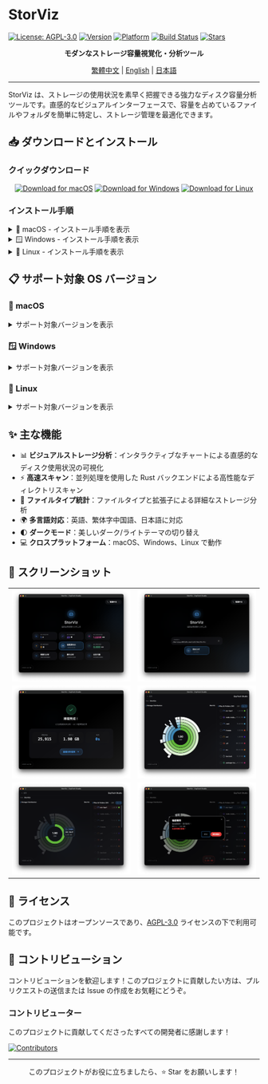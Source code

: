 # StorViz

[![License: AGPL-3.0](https://img.shields.io/badge/License-AGPL--3.0-blue.svg)](https://opensource.org/licenses/AGPL-3.0)
[![Version](https://img.shields.io/badge/version-1.0.0--rc.3-green.svg)](https://github.com/ExpTechTW/StorViz/releases)
[![Platform](https://img.shields.io/badge/platform-macOS%20%7C%20Windows%20%7C%20Linux-lightgrey.svg)](https://github.com/ExpTechTW/StorViz/releases)
[![Build Status](https://github.com/ExpTechTW/StorViz/workflows/CI%20Build%20Check/badge.svg)](https://github.com/ExpTechTW/StorViz/actions)
[![Stars](https://img.shields.io/github/stars/ExpTechTW/StorViz?style=social)](https://github.com/ExpTechTW/StorViz)

<p align="center">
  <strong>モダンなストレージ容量視覚化・分析ツール</strong>
</p>

<p align="center">
  <a href="README.md">繁體中文</a> | <a href="README.en.md">English</a> | <a href="README.ja.md">日本語</a>
</p>

---

StorViz は、ストレージの使用状況を素早く把握できる強力なディスク容量分析ツールです。直感的なビジュアルインターフェースで、容量を占めているファイルやフォルダを簡単に特定し、ストレージ管理を最適化できます。

## 📥 ダウンロードとインストール

### クイックダウンロード

<div align="center">

[![Download for macOS](https://img.shields.io/badge/Download-macOS-black?style=for-the-badge&logo=apple)](https://github.com/ExpTechTW/StorViz/releases/latest/download/StorViz_universal.app.tar.gz)
[![Download for Windows](https://img.shields.io/badge/Download-Windows-blue?style=for-the-badge&logo=windows)](https://github.com/ExpTechTW/StorViz/releases/latest/download/StorViz_1.0.0-rc.3_x64-setup.exe)
[![Download for Linux](https://img.shields.io/badge/Download-Linux-orange?style=for-the-badge&logo=linux)](https://github.com/ExpTechTW/StorViz/releases/latest/download/storviz_1.0.0-rc.3_amd64.AppImage)

</div>

### インストール手順

<details>
<summary>🍎 macOS - インストール手順を表示</summary>

<br>

1. **ファイルダウンロード** - 上のボタンをクリックして `.app.tar.gz` ファイルをダウンロード
2. **展開** - ダウンロードしたファイルをダブルクリック、macOS が自動展開
3. **インストール** - `StorViz.app` を Applications フォルダにドラッグ
4. **起動** - Applications で StorViz アイコンをダブルクリックしてアプリを起動

> **💡 ヒント**
> 「開発元を確認できません」の警告が表示された場合、「システム環境設定」→「セキュリティとプライバシー」で実行を許可してください。

</details>

<details>
<summary>🪟 Windows - インストール手順を表示</summary>

<br>

1. **ファイルダウンロード** - 上のボタンをクリックして `.exe` インストーラーをダウンロード
2. **インストーラー実行** - ダウンロードしたインストーラーをダブルクリック
3. **インストールウィザード** - インストールウィザードの指示に従う
4. **起動** - スタートメニューまたはデスクトップショートカットから StorViz を起動

> **💡 ヒント**
> Windows Defender が警告を表示した場合、「詳細情報」→「実行」を選択してください。

</details>

<details>
<summary>🐧 Linux - インストール手順を表示</summary>

<br>

1. **ファイルダウンロード** - 上のボタンをクリックして `.AppImage` ファイルをダウンロード
2. **権限設定** - ターミナルを開いて以下を実行：
   ```bash
   chmod +x storviz_*.AppImage
   ```
3. **実行** - ダブルクリックで実行、またはターミナルで実行：
   ```bash
   ./storviz_*.AppImage
   ```

> **💡 ヒント**
> AppImage はインストール不要で実行できるポータブルアプリケーションです。

</details>

## 📋 サポート対象 OS バージョン

### 🍎 macOS

<details>
<summary>サポート対象バージョンを表示</summary>

<br>

| OS バージョン            | StorViz バージョン | ステータス |
| ------------------------ | ------------------ | ---------- |
| **10.15 Catalina 以前**  | `-`                | ❌         |
| **11 Big Sur**           | `-`                | ❔         |
| **12 Monterey**          | `-`                | ❔         |
| **13 Ventura**           | `-`                | ❔         |
| **14 Sonoma**            | `-`                | ❔         |
| **15 Sequoia**           | `-`                | ❔         |
| **26 Tahoe**             | `1.0.0-rc.3`       | ✅         |

**アーキテクチャ対応**: Intel (x86_64) / Apple Silicon (ARM64)

</details>

### 🪟 Windows

<details>
<summary>サポート対象バージョンを表示</summary>

<br>

| OS バージョン | StorViz バージョン | ステータス |
| ------------- | ------------------ | ---------- |
| **8 以前**    | `-`                | ❌         |
| **8.1**       | `-`                | ❔         |
| **10**        | `1.0.0-rc.3`       | ✅         |
| **11**        | `1.0.0-rc.3`       | ✅         |

**アーキテクチャ対応**: x64 (64-bit)
**追加要件**: WebView2 ランタイム（インストーラーが自動的にインストール）

</details>

### 🐧 Linux

<details>
<summary>サポート対象バージョンを表示</summary>

<br>

**Ubuntu**

| OS バージョン               | StorViz バージョン | ステータス |
| --------------------------- | ------------------ | ---------- |
| **20.04 LTS Focal 以前**    | `-`                | ❌         |
| **22.04 LTS Jammy**         | `1.0.0-rc.3`       | ✅         |
| **23.10 Mantic**            | `1.0.0-rc.3`       | ✅         |
| **24.04 LTS Noble**         | `1.0.0-rc.3`       | ✅         |
| **24.10 Oracular**          | `1.0.0-rc.3`       | ✅         |

**Debian**

| OS バージョン          | StorViz バージョン | ステータス |
| ---------------------- | ------------------ | ---------- |
| **11 Bullseye 以前**   | `-`                | ❌         |
| **12 Bookworm**        | `1.0.0-rc.3`       | ✅         |
| **13 Trixie**          | `1.0.0-rc.3`       | ✅         |

**Fedora**

| OS バージョン | StorViz バージョン | ステータス |
| ------------- | ------------------ | ---------- |
| **35 以前**   | `-`                | ❌         |
| **36**        | `-`                | ❔         |
| **37+**       | `-`                | ❔         |

**RHEL / Rocky Linux / AlmaLinux**

| OS バージョン | StorViz バージョン | ステータス |
| ------------- | ------------------ | ---------- |
| **8 以前**    | `-`                | ❌         |
| **9**         | `-`                | ❔         |

**Arch Linux**

| OS バージョン          | StorViz バージョン | ステータス |
| ---------------------- | ------------------ | ---------- |
| **ローリングリリース** | `-`                | ❌         |

**アーキテクチャ対応**: x64 (64-bit)
**追加要件**: GLib >= 2.70, WebKitGTK 4.1

> **⚠️ 注意**
>
> Linux 版は新しいシステムライブラリが必要です（GLIBC 2.35+）。
> Ubuntu 20.04 と Debian 11 のユーザーは、新しいバージョンへのアップグレードを推奨します。

</details>

## ✨ 主な機能

- 📊 **ビジュアルストレージ分析**：インタラクティブなチャートによる直感的なディスク使用状況の可視化
- ⚡ **高速スキャン**：並列処理を使用した Rust バックエンドによる高性能なディレクトリスキャン
- 📁 **ファイルタイプ統計**：ファイルタイプと拡張子による詳細なストレージ分析
- 🌍 **多言語対応**：英語、繁体字中国語、日本語に対応
- 🌓 **ダークモード**：美しいダーク/ライトテーマの切り替え
- 💻 **クロスプラットフォーム**：macOS、Windows、Linux で動作

## 📸 スクリーンショット

<div align="center">

<table>
  <tr>
    <td width="50%">
      <img src="images/zh/image1.png" alt="メインインターフェース" />
    </td>
    <td width="50%">
      <img src="images/zh/image2.png" alt="ファイルタイプ統計" />
    </td>
  </tr>
  <tr>
    <td width="50%">
      <img src="images/zh/image3.png" alt="ディレクトリ構造" />
    </td>
    <td width="50%">
      <img src="images/zh/image4.png" alt="ダークモード" />
    </td>
  </tr>
  <tr>
    <td width="50%">
      <img src="images/zh/image5.png" alt="多言語サポート" />
    </td>
    <td width="50%">
      <img src="images/zh/image6.png" alt="高度な分析" />
    </td>
  </tr>
</table>

</div>

## 📄 ライセンス

このプロジェクトはオープンソースであり、[AGPL-3.0](LICENSE) ライセンスの下で利用可能です。

## 🤝 コントリビューション

コントリビューションを歓迎します！このプロジェクトに貢献したい方は、プルリクエストの送信または Issue の作成をお気軽にどうぞ。

### コントリビューター

このプロジェクトに貢献してくださったすべての開発者に感謝します！

<a href="https://github.com/exptechtw/StorViz/graphs/contributors">
  <img src="https://contrib.rocks/image?repo=exptechtw/StorViz" alt="Contributors" />
</a>

---

<p align="center">
  このプロジェクトがお役に立ちましたら、⭐️ Star をお願いします！
</p>
